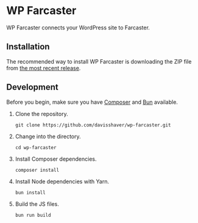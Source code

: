 # WP Farcaster

WP Farcaster connects your WordPress site to Farcaster. 

## Installation

The recommended way to install WP Farcaster is downloading the ZIP file from [the most recent release](https://github.com/davisshaver/wp-farcaster/releases).

## Development

Before you begin, make sure you have [Composer](https://getcomposer.org/) and [Bun](https://bun.sh/) available.

1. Clone the repository.

   `git clone https://github.com/davisshaver/wp-farcaster.git`

2. Change into the directory.

   `cd wp-farcaster`

3. Install Composer dependencies.

   `composer install`

4. Install Node dependencies with Yarn.

   `bun install`

5. Build the JS files.

   `bun run build`
